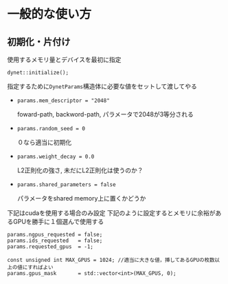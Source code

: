 # 一般的な使い方

## 初期化・片付け

使用するメモリ量とデバイスを最初に指定

```
dynet::initialize();
```

指定するために`DynetParams`構造体に必要な値をセットして渡してやる

- `params.mem_descriptor = "2048"`

	foward-path, backword-path, パラメータで2048が3等分される

- `params.random_seed = 0`
	
	０なら適当に初期化

- `params.weight_decay = 0.0`

	L2正則化の強さ, 未だにL2正則化は使うのか？

- `params.shared_parameters = false`

	パラメータをshared memory上に置くかどうか

下記はcudaを使用する場合のみ設定
下記のように設定するとメモリに余裕があるGPUを勝手に１個選んで使用する

```
params.ngpus_requested = false;
params.ids_requested   = false;
params.requested_gpus  = -1;

const unsigned int MAX_GPUS = 1024;	//適当に大きな値，挿してあるGPUの枚数以上の値にすればよい
params.gpus_mask       = std::vector<int>(MAX_GPUS, 0);
```

